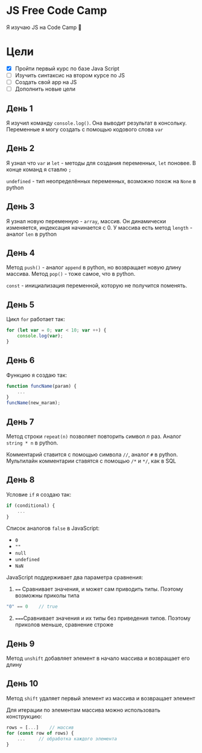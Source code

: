 # JS Free Code Camp 

Я изучаю JS на Code Camp 🤗

# Цели

- [x] Пройти первый курс по базе Java Script
- [ ] Изучить синтаксис на втором курсе по JS
- [ ] Создать свой app на JS
- [ ] Дополнить новые цели

## День 1 
Я изучил команду `console.log()`. Она выводит результат в консольку. Переменные я могу создать с помощью кодового слова `var`

## День 2

Я узнал что `var` и `let` - методы для создания переменных, `let` поновее. В конце команд я ставлю `;`

`undefined` - тип неопределённых переменных, возможно похож на `None` в python 

## День 3

Я узнал новую переменную - `array`, массив. Он динамически изменяется, индексация начинается с $0$. У массива есть метод `length` - аналог `len` в python

## День 4

Метод `push()` - аналог `append` в python, но возвращает новую длину массива. Метод `pop()` - тоже самое, что в python. 

`const` - инициализация переменной, которую не получится поменять.

## День 5

Цикл `for` работает так:

```javascript
for (let var = 0; var < 10; var ++) {
    console.log(var);
}
```

## День 6

Функцию я создаю так:

```javascript
function funcName(param) {
    ...
}
funcName(new_maram);
```

## День 7

Метод строки `repeat(n)` позволяет повторить символ $n$ раз. Аналог `string * n` в python.

Комментарий ставится с помощью символа `//`, аналог `#` в python. Мультилайн комментарии ставятся с помощью `/*` и `*/`, как в SQL

## День 8

Условие `if` я создаю так:

```javascript
if (conditional) {
    ...
}
```

Список аналогов `false` в JavaScript:

- `0`
- `""`
- `null`
- `undefined`
- `NaN`

JavaScript поддерживает два параметра сравнения:
1. `==` Сравнивает значения, и может сам приводить типы. Поэтому возможны приколы типа 
```javascript
"0" == 0    // true
```
2. `===`Сравнивает значения и их типы без приведения типов. Поэтому приколов меньше, сравнение строже

## День 9

Метод `unshift` добавляет элемент в начало массива и возвращает его длину

## День 10

Метод `shift` удаляет первый элемент из массива и возвращает элемент

Для итерации по элементам массива можно использовать конструкцию:

```javascript
rows = [...]    // массив
for (const row of rows) {
    ...     // обработка каждого элемента
}
```
